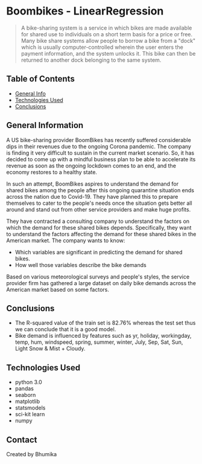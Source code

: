 # Boombikes - LinearRegression
> A bike-sharing system is a service in which bikes are made available for shared use to individuals on a short term basis for a price or free. Many bike share systems allow people to borrow a bike from a "dock" which is usually computer-controlled wherein the user enters the payment information, and the system unlocks it. This bike can then be returned to another dock belonging to the same system.


## Table of Contents
* [General Info](#general-information)
* [Technologies Used](#technologies-used)
* [Conclusions](#conclusions)


## General Information

A US bike-sharing provider BoomBikes has recently suffered considerable dips in their revenues due to the ongoing Corona pandemic. The company is finding it very difficult to sustain in the current market scenario. So, it has decided to come up with a mindful business plan to be able to accelerate its revenue as soon as the ongoing lockdown comes to an end, and the economy restores to a healthy state. 

In such an attempt, BoomBikes aspires to understand the demand for shared bikes among the people after this ongoing quarantine situation ends across the nation due to Covid-19. They have planned this to prepare themselves to cater to the people's needs once the situation gets better all around and stand out from other service providers and make huge profits.

They have contracted a consulting company to understand the factors on which the demand for these shared bikes depends. Specifically, they want to understand the factors affecting the demand for these shared bikes in the American market. The company wants to know:

* Which variables are significant in predicting the demand for shared bikes.
* How well those variables describe the bike demands
  
Based on various meteorological surveys and people's styles, the service provider firm has gathered a large dataset on daily bike demands across the American market based on some factors. 


## Conclusions
- The R-squared value of the train set is 82.76% whereas the test set thus we can conclude that it is a good model.
- Bike demand is influenced by features such as yr, holiday, workingday, temp, hum, windspeed, spring, summer, winter, July, Sep, Sat, Sun, Light Snow & Mist + Cloudy.


## Technologies Used
- python 3.0
- pandas
- seaborn
- matplotlib
- statsmodels
- sci-kit learn
- numpy


## Contact
Created by Bhumika
